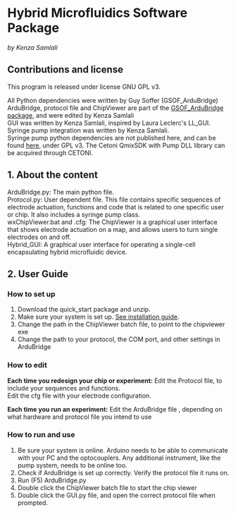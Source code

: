 # Hybrid Microfluidics Software Package

*by Kenza Samlali*

## Contributions and license
This program is released under license GNU GPL v3.

All Python dependencies were written by Guy Soffer (GSOF_ArduBridge) <br>
ArduBridge, protocol file and ChipViewer are part of the [GSOF_ArduBridge package](), and were edited by Kenza Samlali <br>
GUI was written by Kenza Samlali, inspired by Laura Leclerc's LL_GUI. <br>
Syringe pump integration was written by Kenza Samlali. <br>
Syringe pump python dependencies are not published here, and can be found [here](https://github.com/psyfood/pyqmix), under GPL v3. The Cetoni QmixSDK with Pump DLL library can be acquired through CETONI. <br>

## 1. About the content
ArduBridge.py: The main python file. <br>
Protocol.py: User dependent file. This file contains specific sequences of electrode actuation, functions and code that is related to one specific user or chip. It also includes a syringe pump class. <br>
wxChipViewer.bat and .cfg: The ChipViewer is a graphical user interface that shows electrode actuation on a map, and allows users to turn single electrodes on and off.<br>
Hybrid_GUI: A graphical user interface for operating a single-cell encapsulating hybrid microfluidic device. <br>

## 2. User Guide

### How to set up
1. Download the quick_start package and unzip.
2. Make sure your system is set up. [See installation guide](../install_guide.md).
2. Change the path in the ChipViewer batch file, to point to the chipviewer exe
3. Change the path to your protocol, the COM port, and other settings in ArduBridge

### How to edit
**Each time you redesign your chip or experiment:**
Edit the Protocol file, to include your sequences and functions.<br>
Edit the cfg file with your electrode configuration.<br>

**Each time you run an experiment:**
Edit the ArduBridge file , depending on what hardware and protocol file you intend to use <br>

### How to run and use
1. Be sure your system is online. Arduino needs to be able to communicate with your PC and the optocouplers. Any additional instrument, like the pump system, needs to be online too.
2. Check if ArduBridge is set up correctly. Verify the protocol file it runs on.
3. Run (F5) ArduBridge.py
4. Double click the ChipViewer batch file to start the chip viewer
5. Double click the GUI.py file, and open the correct protocol file when prompted.
